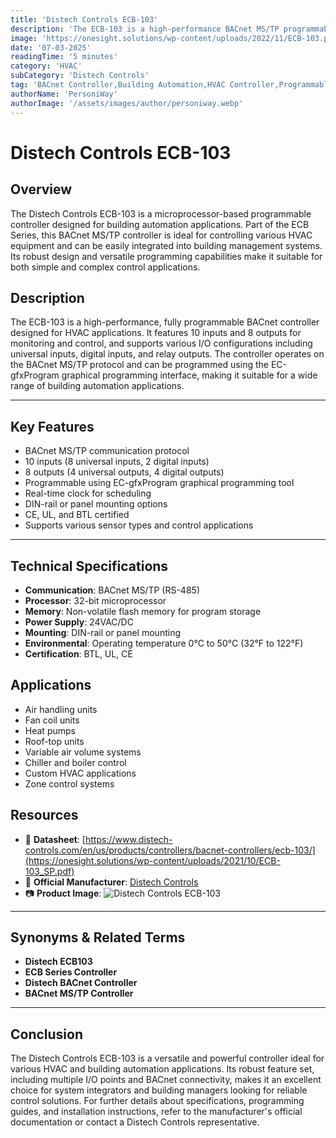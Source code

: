```yaml
---
title: 'Distech Controls ECB-103'
description: 'The ECB-103 is a high-performance BACnet MS/TP programmable controller with 10 inputs and 8 outputs, designed for building automation and HVAC control applications.'
image: 'https://onesight.solutions/wp-content/uploads/2022/11/ECB-103.png'
date: '07-03-2025'
readingTime: '5 minutes'
category: 'HVAC'
subCategory: 'Distech Controls'
tag: 'BACnet Controller,Building Automation,HVAC Controller,Programmable Controller'
authorName: 'PersoniWay'
authorImage: '/assets/images/author/personiway.webp'
---
```


# **Distech Controls ECB-103**

## **Overview**
The Distech Controls ECB-103 is a microprocessor-based programmable controller designed for building automation applications. Part of the ECB Series, this BACnet MS/TP controller is ideal for controlling various HVAC equipment and can be easily integrated into building management systems. Its robust design and versatile programming capabilities make it suitable for both simple and complex control applications.

## **Description**
The ECB-103 is a high-performance, fully programmable BACnet controller designed for HVAC applications. It features 10 inputs and 8 outputs for monitoring and control, and supports various I/O configurations including universal inputs, digital inputs, and relay outputs. The controller operates on the BACnet MS/TP protocol and can be programmed using the EC-gfxProgram graphical programming interface, making it suitable for a wide range of building automation applications.

---

## **Key Features**
- BACnet MS/TP communication protocol
- 10 inputs (8 universal inputs, 2 digital inputs)
- 8 outputs (4 universal outputs, 4 digital outputs)
- Programmable using EC-gfxProgram graphical programming tool
- Real-time clock for scheduling
- DIN-rail or panel mounting options
- CE, UL, and BTL certified
- Supports various sensor types and control applications

---

## **Technical Specifications**
- **Communication**: BACnet MS/TP (RS-485)
- **Processor**: 32-bit microprocessor
- **Memory**: Non-volatile flash memory for program storage
- **Power Supply**: 24VAC/DC
- **Mounting**: DIN-rail or panel mounting
- **Environmental**: Operating temperature 0°C to 50°C (32°F to 122°F)
- **Certification**: BTL, UL, CE

## **Applications**
- Air handling units
- Fan coil units
- Heat pumps
- Roof-top units
- Variable air volume systems
- Chiller and boiler control
- Custom HVAC applications
- Zone control systems

## **Resources**
- 📄 **Datasheet**: [https://www.distech-controls.com/en/us/products/controllers/bacnet-controllers/ecb-103/](https://onesight.solutions/wp-content/uploads/2021/10/ECB-103_SP.pdf)
- 🏢 **Official Manufacturer**: [Distech Controls](https://www.distech-controls.com)
- 📷 **Product Image**:
  ![Distech Controls ECB-103](https://onesight.solutions/wp-content/uploads/2022/11/ECB-103.png)

---

## **Synonyms & Related Terms**
- **Distech ECB103**
- **ECB Series Controller**
- **Distech BACnet Controller**
- **BACnet MS/TP Controller**

---

## **Conclusion**
The Distech Controls ECB-103 is a versatile and powerful controller ideal for various HVAC and building automation applications. Its robust feature set, including multiple I/O points and BACnet connectivity, makes it an excellent choice for system integrators and building managers looking for reliable control solutions. For further details about specifications, programming guides, and installation instructions, refer to the manufacturer's official documentation or contact a Distech Controls representative.
